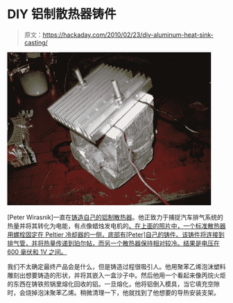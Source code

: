 # DIY 铝制散热器铸件

> 原文：<https://hackaday.com/2010/02/23/diy-aluminum-heat-sink-casting/>

![](img/f467cf037637bd8fe4493df091664c4a.png "reclaim-power-from-heat")

[Peter Wirasnik]一直在[铸造自己的铝制散热器](http://s905.photobucket.com/albums/ac256/pwirasnik/Casting%20Round%202/)。他正致力于捕捉汽车排气系统的热量并将其转化为电能，有点像蜡烛发电机的[。在上面的照片中，一个标准散热器用螺栓固定在 Peltier 冷却器的一侧，底部有[Peter]自己的铸件。该铸件将连接到排气管，并将热量传递到珀尔帖，而另一个散热器保持相对较冷。结果是电压在 600 毫伏和 1V 之间。](http://hackaday.com/2010/01/05/generate-electricity-with-a-candle/)

我们不太确定最终产品会是什么，但是铸造过程很吸引人。他用聚苯乙烯泡沫塑料雕刻出想要铸造的形状，并将其嵌入一盒沙子中。然后他用一个看起来像丙烷火炬的东西在铸铁煎锅里熔化回收的铝。一旦熔化，他将铝倒入模具，当它填充空隙时，会烧掉泡沫聚苯乙烯。稍微清理一下，他就找到了他想要的导热安装支架。
